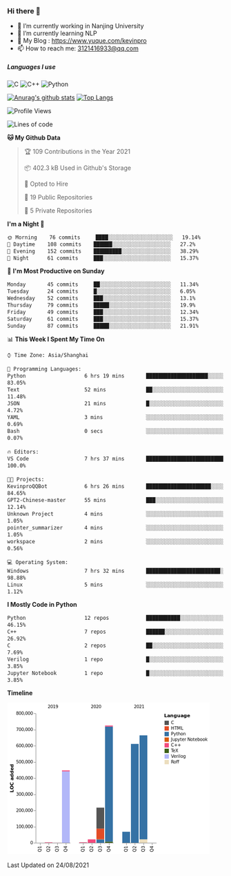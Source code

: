 ### Hi there 👋

- 🔭 I’m currently working in Nanjing University
- 🌱 I’m currently learning NLP
- 👯 My Blog : https://www.yuque.com/kevinpro
- 📫 How to reach me: 3121416933@qq.com

##### Languages I use
![C](https://img.shields.io/badge/-C-000000?style=flat&logo=c)
![C++](https://img.shields.io/badge/-C++-000000?style=flat&logo=c%2B%2B)
![Python](https://img.shields.io/badge/-Python-000000?style=flat&logo=python)

[![Anurag's github stats](https://github-readme-stats.vercel.app/api?username=Ricardokevins)](https://github.com/anuraghazra/github-readme-stats)
[![Top Langs](https://github-readme-stats.vercel.app/api/top-langs/?username=Ricardokevins)](https://github.com/anuraghazra/github-readme-stats)

<!--START_SECTION:waka-->
![Profile Views](http://img.shields.io/badge/Profile%20Views-2-blue)

![Lines of code](https://img.shields.io/badge/From%20Hello%20World%20I%27ve%20Written-2.8%20million%20lines%20of%20code-blue)

**🐱 My Github Data** 

> 🏆 109 Contributions in the Year 2021
 > 
> 📦 402.3 kB Used in Github's Storage 
 > 
> 💼 Opted to Hire
 > 
> 📜 19 Public Repositories 
 > 
> 🔑 5 Private Repositories  
 > 
**I'm a Night 🦉** 

```text
🌞 Morning    76 commits     ████░░░░░░░░░░░░░░░░░░░░░   19.14% 
🌆 Daytime    108 commits    ██████░░░░░░░░░░░░░░░░░░░   27.2% 
🌃 Evening    152 commits    █████████░░░░░░░░░░░░░░░░   38.29% 
🌙 Night      61 commits     ███░░░░░░░░░░░░░░░░░░░░░░   15.37%

```
📅 **I'm Most Productive on Sunday** 

```text
Monday       45 commits     ██░░░░░░░░░░░░░░░░░░░░░░░   11.34% 
Tuesday      24 commits     █░░░░░░░░░░░░░░░░░░░░░░░░   6.05% 
Wednesday    52 commits     ███░░░░░░░░░░░░░░░░░░░░░░   13.1% 
Thursday     79 commits     █████░░░░░░░░░░░░░░░░░░░░   19.9% 
Friday       49 commits     ███░░░░░░░░░░░░░░░░░░░░░░   12.34% 
Saturday     61 commits     ███░░░░░░░░░░░░░░░░░░░░░░   15.37% 
Sunday       87 commits     █████░░░░░░░░░░░░░░░░░░░░   21.91%

```


📊 **This Week I Spent My Time On** 

```text
⌚︎ Time Zone: Asia/Shanghai

💬 Programming Languages: 
Python                   6 hrs 19 mins       ████████████████████░░░░░   83.05% 
Text                     52 mins             ██░░░░░░░░░░░░░░░░░░░░░░░   11.48% 
JSON                     21 mins             █░░░░░░░░░░░░░░░░░░░░░░░░   4.72% 
YAML                     3 mins              ░░░░░░░░░░░░░░░░░░░░░░░░░   0.69% 
Bash                     0 secs              ░░░░░░░░░░░░░░░░░░░░░░░░░   0.07%

🔥 Editors: 
VS Code                  7 hrs 37 mins       █████████████████████████   100.0%

🐱‍💻 Projects: 
KevinproQQBot            6 hrs 26 mins       █████████████████████░░░░   84.65% 
GPT2-Chinese-master      55 mins             ███░░░░░░░░░░░░░░░░░░░░░░   12.14% 
Unknown Project          4 mins              ░░░░░░░░░░░░░░░░░░░░░░░░░   1.05% 
pointer_summarizer       4 mins              ░░░░░░░░░░░░░░░░░░░░░░░░░   1.05% 
workspace                2 mins              ░░░░░░░░░░░░░░░░░░░░░░░░░   0.56%

💻 Operating System: 
Windows                  7 hrs 32 mins       ████████████████████████░   98.88% 
Linux                    5 mins              ░░░░░░░░░░░░░░░░░░░░░░░░░   1.12%

```

**I Mostly Code in Python** 

```text
Python                   12 repos            ███████████░░░░░░░░░░░░░░   46.15% 
C++                      7 repos             ██████░░░░░░░░░░░░░░░░░░░   26.92% 
C                        2 repos             ██░░░░░░░░░░░░░░░░░░░░░░░   7.69% 
Verilog                  1 repo              █░░░░░░░░░░░░░░░░░░░░░░░░   3.85% 
Jupyter Notebook         1 repo              █░░░░░░░░░░░░░░░░░░░░░░░░   3.85%

```


**Timeline**

![Chart not found](https://raw.githubusercontent.com/Ricardokevins/Ricardokevins/master/charts/bar_graph.png) 


 Last Updated on 24/08/2021
<!--END_SECTION:waka-->
